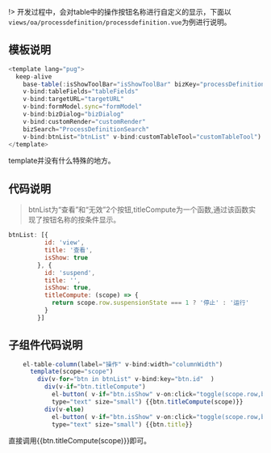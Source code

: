 !> 开发过程中，会对table中的操作按钮名称进行自定义的显示，下面以`views/oa/processdefinition/processdefinition.vue`为例进行说明。
## 模板说明
```js
<template lang="pug">
  keep-alive
    base-table(:isShowToolBar="isShowToolBar" bizKey="processDefinition" title='流程定义列表'
    v-bind:tableFields="tableFields"
    v-bind:targetURL="targetURL"
    v-bind:formModel.sync="formModel"
    v-bind:bizDialog="bizDialog"
    v-bind:customRender="customRender"
    bizSearch="ProcessDefinitionSearch"
    v-bind:btnList="btnList" v-bind:customTableTool="customTableTool")
</template>
```
template并没有什么特殊的地方。
## 代码说明
>btnList为“查看”和“无效”2个按钮,titleCompute为一个函数,通过该函数实现了按钮名称的按条件显示。

```js
btnList: [{
          id: 'view',
          title: '查看',
          isShow: true
        }, {
          id: 'suspend',
          title: '',
          isShow: true,
          titleCompute: (scope) => {
            return scope.row.suspensionState === 1 ? '停止' : '运行'
          }
        }]
```

## 子组件代码说明
```js
    el-table-column(label="操作" v-bind:width="columnWidth")
      template(scope="scope")
        div(v-for="btn in btnList" v-bind:key="btn.id"  )
          div(v-if="btn.titleCompute")
            el-button( v-if="btn.isShow" v-on:click="toggle(scope.row,btn.id)"
            type="text" size="small") {{btn.titleCompute(scope)}}
          div(v-else)
            el-button( v-if="btn.isShow" v-on:click="toggle(scope.row,btn.id)"
            type="text" size="small") {{btn.title}}
```

直接调用{{btn.titleCompute(scope)}}即可。


